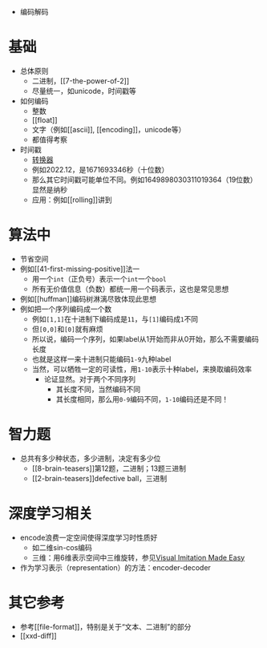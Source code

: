 - 编码解码
# 基础
- 总体原则
  - 二进制，[[7-the-power-of-2]]
  - 尽量统一，如unicode，时间戳等
- 如何编码
  - 整数
  - [[float]]
  - 文字（例如[[ascii]], [[encoding]]，unicode等）
  - 都值得考察
- 时间戳
  - [转换器](https://tool.lu/timestamp/)
  - 例如2022.12，是1671693346秒（十位数）
  - 那么其它时间戳可能单位不同。例如1649898030311019364（19位数）显然是纳秒
  - 应用：例如[[rolling]]讲到
# 算法中
- 节省空间
- 例如[[41-first-missing-positive]]法一
  - 用一个`int`（正负号）表示一个`int`一个`bool`
  - 所有无价值信息（负数）都统一用一个码表示，这也是常见思想
- 例如[[huffman]]编码树淋漓尽致体现此思想
- 例如把一个序列编码成一个数
    - 例如`[1,1]`在十进制下编码成是`11`，与`[1]`编码成`1`不同
    - 但`[0,0]`和`[0]`就有麻烦
    - 所以说，编码一个序列，如果label从1开始而非从0开始，那么不需要编码长度
    - 也就是这样一来十进制只能编码`1-9`九种label
    - 当然，可以牺牲一定的可读性，用`1-10`表示十种label，来换取编码效率
      - 论证显然。对于两个不同序列
        - 其长度不同，当然编码不同
        - 其长度相同，那么用`0-9`编码不同，`1-10`编码还是不同！
# 智力题
- 总共有多少种状态，多少进制，决定有多少位
  - [[8-brain-teasers]]第12题，二进制；13题三进制
  - [[2-brain-teasers]]defective ball，三进制
# 深度学习相关
- encode浪费一定空间使得深度学习时性质好
  - 如二维sin-cos编码
  - 三维：用6维表示空间中三维旋转，参见[Visual Imitation Made Easy](https://dhiraj100892.github.io/Visual-Imitation-Made-Easy/resources/paper.pdf)
- 作为学习表示（representation）的方法：encoder-decoder
# 其它参考
- 参考[[file-format]]，特别是关于“文本、二进制”的部分
- [[xxd-diff]]
